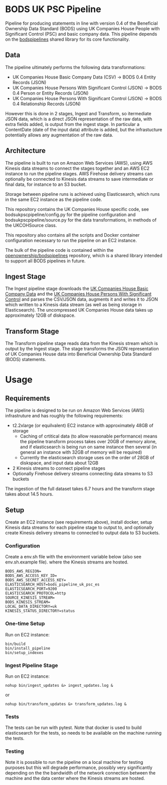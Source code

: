 # BODS UK PSC Pipeline

Pipeline for producing statements in line with version 0.4 of the Beneficial Ownership Data Standard (BODS) 
using UK Companies House People with Significant Control (PSC) and basic company data. This pipeline depends on 
the [bodspipelines](https://github.com/openownership/bodspipelines) shared library for its core functionality.

## Data

The pipeline ultimately performs the following data transformations:

* UK Companies House Basic Company Data (CSV) -> BODS 0.4 Entity Records (JSON)
* UK Companies House Persons With Significant Control (JSON) -> BODS 0.4 Person or Entity Records (JSON)
* UK Companies House Persons With Significant Control (JSON) -> BODS 0.4 Relationship Records (JSON)

However this is done in 2 stages, Ingest and Transform, so itermediate JSON data, which is a direct JSON
representation of the raw data, with extra fields added, is output from the ingest stage. In particular a 
ContentDate (date of the input data) attribute is added, but the infrastucture potentially allows any
augmentation of the raw data. 

## Architecture

The pipeline is built to run on Amazon Web Services (AWS), using AWS Kinesis data streams to connect
the stages together and an AWS EC2 instance to run the pipeline stages. AWS Firehose delivery 
streams can optionally be connected to Kinesis data streams to save intermediate or final data, for instance
to an S3 bucket.

Storage between pipeline runs is achieved using Elasticsearch, which runs in the same EC2 instance
as the pipeline code. 

This repository contains the UK Companies House specific code, see bodsukpscpipeline/config.py for the 
pipeline configuration and bodsukpscpipeline/source.py for the data transformations, in methods of the
UKCOHSource class. 

This repository also contains all the scripts and Docker
container configuration necessary to run the pipeline on an EC2 instance.

The bulk of the pipeline code is contained within the 
[openownership/bodspipelines](https://github.com/openownership/bodspipelines) 
repository, which is a shared library intended to support all BODS pipelines in future. 

## Ingest Stage

The Ingest pipeline stage downloads the [UK Companies House Basic Company Data](https://download.companieshouse.gov.uk/en_output.html)
and the [UK Companies House Persons With Significant Control](https://download.companieshouse.gov.uk/en_pscdata.html)
and parses the CSV/JSON data, augments it and writes it to JSON which written to a Kinesis data stream (as well as
being storage in Elasticsearch). The uncompressed UK Companies House data takes up approximately 12GB of diskspace.

## Transform Stage

The Transform pipeline stage reads data from the Kinesis stream which is output by the Ingest stage.
The stage transforms the JSON representation of UK Companies House data into Beneficial Ownership Data Standard (BODS)
statements.

# Usage

## Requirements

The pipeline is designed to be run on Amazon Web Services (AWS) infrastruture and has roughly the following requirements:

* t2.2xlarge (or equilvalent) EC2 instance with approximately 48GB of storage
  - Caching of crtitical data (to allow reasonable performance) means the pipeline transform process takes over 20GB of memory alone, and if elasticsearch is being run on same instance then several (in general an instance with 32GB of memory will be required)
  - Currently the elasticsearch storage uses on the order of 28GB of diskspace, and input data about 12GB
* 2 Kinesis streams to connect pipeline stages
* Optionally Firehose delivery streams connecting data streams to S3 buckets

The ingestion of the full dataset takes 6.7 hours and the transform stage takes about 14.5 hours.

## Setup

Create an EC2 instance (see requirements above), install docker, setup Kinesis data streams for each 
pipeline stage to output to, and optionally create Kinesis delivery streams to connected
to output data to S3 buckets.	

### Configuration

Create a env.sh file with the environment variable below (also see env.sh.example file).
where the Kinesis streams are hosted.

```
BODS_AWS_REGION=
BODS_AWS_ACCESS_KEY_ID=
BODS_AWS_SECRET_ACCESS_KEY=
ELASTICSEARCH_HOST=bods_pipeline_uk_psc_es
ELASTICSEARCH_PORT=9200
ELASTICSEARCH_PROTOCOL=http
SOURCE_KINESIS_STREAM=
BODS_KINESIS_STREAM=
LOCAL_DATA_DIRECTORY=uk
KINESIS_STATUS_DIRECTORY=status
```

### One-time Setup

Run on EC2 instance:

```
bin/build
bin/install_pipeline
bin/setup_indexes
```

### Ingest Pipeline Stage

Run on EC2 instance:

```
nohup bin/ingest_updates &> ingest_updates.log &
```

or

```
nohup bin/transform_updates &> transform_updates.log &
```

### Tests

The tests can be run with pytest. Note that docker is used to build elasticsearch
for the tests, so needs to be available on the machine running the tests.

### Testing

Note it is possible to run the pipeline on a local machine for testing purposes
but this will degrade performance, possibly very significantly depending on the
the bandwidth of the network connection between the machine and the data center
where the Kinesis streams are hosted.


